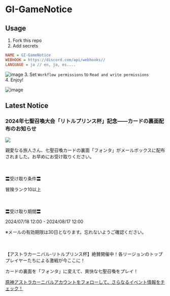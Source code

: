 # GI-GameNotice

## Usage
1. Fork this repo
2. Add secrets
```ini
NAME = GI-GameNotice
WEBHOOK = https://discord.com/api/webhooks//
LANGUAGE = ja // en, ja, es....
```
![image](https://github.com/c2t-r/GI-GameNotice/assets/80561604/63d8a4f2-9ec2-49d7-a637-44d728b2f945)
3. Set `Workflow permissions` to `Read and write permissions`  
4. Enjoy!

![image](https://github.com/c2t-r/GI-GameNotice/assets/80561604/24ec6182-cd99-4969-ab59-1d65c886077a)

## Latest Notice
<start>

### 2024年七聖召喚大会「リトルプリンス杯」記念——カードの裏面配布のお知らせ
<img src="https://sdk.hoyoverse.com/upload/ann/2024/07/17/0b90b5b276d738cbb9669aa75ddbb0a5_8564092026063466850.jpg">
<p style="white-space: pre-wrap;">親愛なる旅人さん、七聖召喚カードの裏面「フォンタ」がメールボックスに配布されました。お早めにお受け取りください。</p><p style="white-space: pre-wrap; min-height: 1.5em;"></p><p style="white-space: pre-wrap;">〓受け取り条件〓</p><p style="white-space: pre-wrap;">冒険ランク10以上</p><p style="white-space: pre-wrap; min-height: 1.5em;"></p><p style="white-space: pre-wrap;">〓受け取り期間〓</p><p style="white-space: pre-wrap;"><t class="t_gl" contenteditable="false"></t><t class="t_gl" contenteditable="false">2024/07/18 12:00</t> - <t class="t_gl" contenteditable="false">2024/08/17 12:00</t></p><p style="white-space: pre-wrap;">※メールの有効期限は30日となります。忘れないようご確認ください。</p><p style="white-space: pre-wrap; min-height: 1.5em;"></p><p style="white-space: pre-wrap;">【アストラカーニバル-リトルプリンス杯】絶賛開催中！各リージョンのトッププレイヤーたちによる激戦が今ここに！</p><p style="white-space: pre-wrap;">カードの裏面を「フォンタ」に変えて、爽快な七聖召喚をプレイ！</p><p style="white-space: pre-wrap;"><a href="javascript:miHoYoGameJSSDK.openInBrowser('https://www.hoyolab.com/accountCenter/postList?id=390027001');" data-type="a" link-type="game_outer" rel="noopener noreferrer nofollow">原神アストラカーニバルアカウントをフォローして、さらなるイベント情報をチェック！</a></p>

<end>
